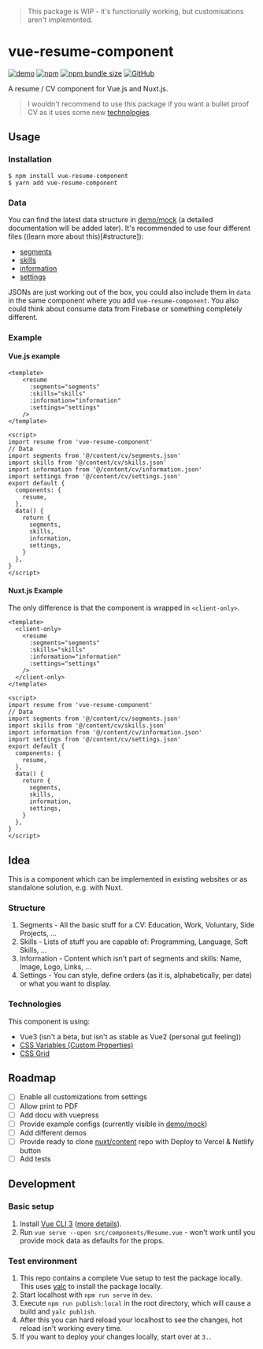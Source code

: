 > This package is WIP - it's functionally working, but customisations aren't implemented.

# vue-resume-component

[![demo](https://img.shields.io/badge/demo-live-informational)](https://vue-resume-component.vercel.app/) [![npm](https://img.shields.io/npm/v/vue-resume-component)](https://www.npmjs.com/package/vue-resume-component) [![npm bundle size](https://img.shields.io/bundlephobia/min/vue-resume-component)](https://www.npmjs.com/package/vue-resume-component) [![GitHub](https://img.shields.io/github/license/LukaHarambasic/vue-resume-component)](https://github.com/LukaHarambasic/vue-resume-component/blob/main/LICENSE)

A resume / CV component for Vue.js and Nuxt.js.

> I wouldn't recommend to use this package if you want a bullet proof CV as it uses some new [technologies](#technologies).

## Usage

### Installation

```shell
$ npm install vue-resume-component
$ yarn add vue-resume-component
```

### Data

You can find the latest data structure in [demo/mock](https://github.com/LukaHarambasic/vue-resume-component/tree/main/demo/mock) (a detailed documentation will be added later). It's recommended to use four different files ((learn more about this)[#structure]):

- [segments](https://github.com/LukaHarambasic/vue-resume-component/blob/main/demo/mock/segments.json)
- [skills](https://github.com/LukaHarambasic/vue-resume-component/blob/main/demo/mock/skills.json)
- [information](https://github.com/LukaHarambasic/vue-resume-component/blob/main/demo/mock/information.json)
- [settings](https://github.com/LukaHarambasic/vue-resume-component/blob/main/demo/mock/settings.json)

JSONs are just working out of the box, you could also include them in `data` in the same component where you add `vue-resume-component`. You also could think about consume data from Firebase or something completely different.

### Example

#### Vue.js example

```vue
<template>
    <resume
      :segments="segments"
      :skills="skills"
      :information="information"
      :settings="settings"
    />
</template>

<script>
import resume from 'vue-resume-component'
// Data
import segments from '@/content/cv/segments.json'
import skills from '@/content/cv/skills.json'
import information from '@/content/cv/information.json'
import settings from '@/content/cv/settings.json'
export default {
  components: {
    resume,
  },
  data() {
    return {
      segments,
      skills,
      information,
      settings,
    }
  },
}
</script>
```

#### Nuxt.js Example

The only difference is that the component is wrapped in `<client-only>`.

```vue
<template>
  <client-only>
    <resume
      :segments="segments"
      :skills="skills"
      :information="information"
      :settings="settings"
    />
  </client-only>
</template>

<script>
import resume from 'vue-resume-component'
// Data
import segments from '@/content/cv/segments.json'
import skills from '@/content/cv/skills.json'
import information from '@/content/cv/information.json'
import settings from '@/content/cv/settings.json'
export default {
  components: {
    resume,
  },
  data() {
    return {
      segments,
      skills,
      information,
      settings,
    }
  },
}
</script>
```

## Idea

This is a component which can be implemented in existing websites or as standalone solution, e.g. with Nuxt.

### Structure

1. Segments - All the basic stuff for a CV: Education, Work, Voluntary, Side Projects, …
2. Skills - Lists of stuff you are capable of: Programming, Language, Soft Skills, …
3. Information - Content which isn't part of segments and skills: Name, Image, Logo, Links, …
4. Settings - You can style, define orders (as it is, alphabetically, per date) or what you want to display.

### Technologies

This component is using:

- Vue3 (isn't a beta, but isn't as stable as Vue2 (personal gut feeling))
- [CSS Variables (Custom Properties)](https://caniuse.com/css-variables)
- [CSS Grid](https://caniuse.com/css-grid)

## Roadmap

- [ ] Enable all customizations from settings
- [ ] Allow print to PDF
- [ ] Add docu with vuepress
- [ ] Provide example configs (currently visible in [demo/mock](https://github.com/LukaHarambasic/vue-resume-component/tree/main/demo/mock))
- [ ] Add different demos
- [ ] Provide ready to clone [nuxt/content](https://content.nuxtjs.org/) repo with Deploy to Vercel & Netlify button
- [ ] Add tests

## Development

### Basic setup

1. Install [Vue CLI 3](https://github.com/vuejs/vue-cli/) ([more details](https://vuejs.org/v2/cookbook/packaging-sfc-for-npm.html#Will-this-replace-my-current-development-process)).
2. Run `vue serve --open src/components/Resume.vue` - won't work until you provide mock data as defaults for the props.

### Test environment

1. This repo contains a complete Vue setup to test the package locally. This uses [yalc](https://github.com/wclr/yalc) to install the package locally.
2. Start localhost with `npm run serve` in `dev`.
3. Execute `npm run publish:local` in the root directory, which will cause a build and `yalc publish`.
4. After this you can hard reload your localhost to see the changes, hot reload isn't working every time.
5. If you want to deploy your changes locally, start over at `3.`.

